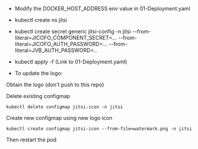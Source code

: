 - Modify the DOCKER_HOST_ADDRESS env value in 01-Deployment.yaml
- kubectl create ns jitsi
- kubectl create secret generic jitsi-config -n jitsi --from-literal=JICOFO_COMPONENT_SECRET=... --from-literal=JICOFO_AUTH_PASSWORD=... --from-literal=JVB_AUTH_PASSWORD=..
- kubectl apply -f (Link to 01-Deployment.yaml)

- To update the logo:

Obtain the logo (don't push to this repo)

Delete existing configmap
```
kubectl delete configmap jitsi-icon -n jitsi
```

Create new configmap using new logo icon
```
kubectl create configmap jitsi-icon --from-file=watermark.png -n jitsi
```

Then restart the pod
